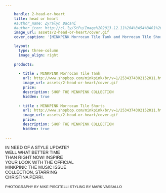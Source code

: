 ```yaml
---

    handle: 2-head-or-heart
    title: head or heart
    #author_name: Zyralyn Bacani
    #author_icon: http://cl.ly/StPu/Image%202013.12.11%204%3A54%3A01%20pm.png
    image_url: assets/2-head-or-heart/cover.gif
    cover_caption: '[MINKPINK Morrocan Tile Tank and Morrocan Tile Short]'

    layout:
      type: three-column
      image_align: right
    
    products:
  
      - title : MINKPINK Morrocan Tile Tank 
        url: http://www.shopbop.com/minkpink/br/v=1/2534374302152011.htm#1
        image_url: assets/2-head-or-heart/cover.gif
        price: 
        description: SHOP THE MINKPINK COLLECTION
        hidden: true
        
      - title : MINKPINK Morrocan Tile Shorts 
        url: http://www.shopbop.com/minkpink/br/v=1/2534374302152011.htm#2
        image_url: assets/2-head-or-heart/cover.gif
        price: 
        description: SHOP THE MINKPINK COLLECTION
        hidden: true
        
---
```

<style>
  h1.title {
    background: url(assets/2-head-or-heart/cover-heading.svg) no-repeat;
    background-size: contain;
    color: transparent;
    height: 220px;
  }

  p { font-family: "Trebuchet MS", Helvetica, sans-serif}
  big { font-size: 120% }
  p > span { font-style: normal; }

  #header-image {
    position: relative;
    margin-left: -93px;
    max-width: initial;
    width: 310px;
  }

  @media only screen and (min-width: 768px) {
    article.page[data-page="2-head-or-heart"] header .title {
      position: absolute;
      top: 0;
      left: 0;
      margin-top: 40px;
      margin-left: 24px;
      width: 447px;
      height: 363px;
    }

    article.page[data-page="2-head-or-heart"] .body {
      margin-top: 430px;
    }
  }
</style>

<span><bold>IN NEED OF A STYLE UPDATE?     
  WELL WHAT BETTER TIME     
  THAN RIGHT NOW! INSPIRE      
  YOUR LOOK WITH THE OFFICIAL     
  MINKPINK: THE MUSIC ISSUE    
  COLLECTION, STARRING    
  CHRISTINA PERRI.</bold></span>

<small>PHOTOGRAPHY BY MIKE PISCITELLI</small>
<small>STYLING BY MARK VASSALLO</small>
